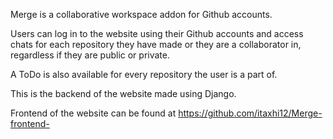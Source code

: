Merge is a collaborative workspace addon for Github accounts.

Users can log in to the website using their Github accounts and access chats for each repository they have made or they are a collaborator in, regardless if they are public or private.

A ToDo is also available for every repository the user is a part of.

This is the backend of the website made using Django.

Frontend of the website can be found at https://github.com/itaxhi12/Merge-frontend-
